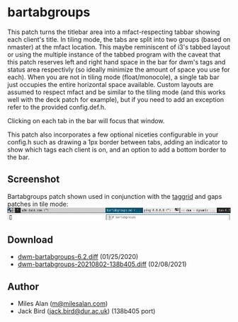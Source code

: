 # bartabgroups

This patch turns the titlebar area into a mfact-respecting tabbar showing each
client's title. In tiling mode, the tabs are split into two groups (based on
nmaster) at the mfact location. This maybe reminiscent of i3's tabbed layout
or using the multiple instance of the tabbed program with the caveat that
this patch reserves left and right hand space in the bar for dwm's tags and
status area respectivly (so ideally minimize the amount of space you use for
each). When you are not in tiling mode (float/monocole), a single tab bar just
occupies the entire horizontal space available. Custom layouts are assumed
to respect mfact and be similar to the tiling mode (and this works well
with the deck patch for example), but if you need to add an exception
refer to the provided config.def.h.

Clicking on each tab in the bar will focus that window.

This patch also incorporates a few optional niceties configurable in your
config.h such as drawing a 1px border between tabs, adding an indicator to show
which tags each client is on, and an option to add a bottom border to the bar.

## Screenshot
Bartabgroups patch shown used in conjunction with the [taggrid](/patches/taggrid)
and gaps patches in tile mode:
![screenshot](dwm-bartabgroups.png)

## Download
* [dwm-bartabgroups-6.2.diff](dwm-bartabgroups-6.2.diff) (01/25/2020)
* [dwm-bartabgroups-20210802-138b405.diff](dwm-bartabgroups-20210802-138b405.diff) (02/08/2021)

## Author
- Miles Alan (m@milesalan.com)
- Jack Bird (jack.bird@dur.ac.uk) (138b405 port)
